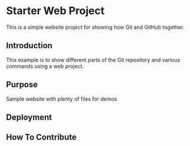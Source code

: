 # Starter Web Project

This is a simple website project for showing how Git and GitHub together.

## Introduction

This example is to show different parts of the Git repository and various commands using a web project.

## Purpose

Sample website with plenty of files for demos

## Deployment

## How To Contribute